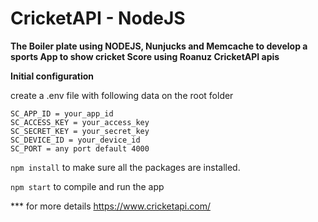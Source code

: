 # CricketAPI - NodeJS 

**The Boiler plate using NODEJS, Nunjucks and Memcache to develop a sports App to show cricket Score using Roanuz CricketAPI apis**

**Initial configuration**

create a .env file with following data on the root folder

```
SC_APP_ID = your_app_id
SC_ACCESS_KEY = your_access_key
SC_SECRET_KEY = your_secret_key
SC_DEVICE_ID = your_device_id
SC_PORT = any port default 4000
```

`npm install` to make sure all the packages are installed.

`npm start` to compile and run the app

*** for more details https://www.cricketapi.com/
